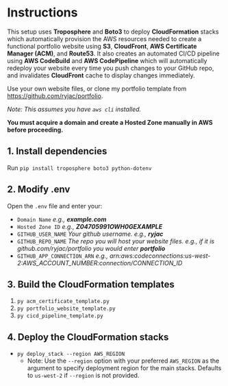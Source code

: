 # Instructions

This setup uses **Troposphere** and **Boto3** to deploy **CloudFormation** stacks which automatically provision the AWS resources needed to create a functional portfolio website using **S3**, **CloudFront**, **AWS Certificate Manager (ACM)**, and **Route53**.  It also creates an automated CI/CD pipeline using **AWS CodeBuild** and **AWS CodePipeline** which will automatically redeploy your website every time you push changes to your GitHub repo, and invalidates **CloudFront** cache to display changes immediately.

Use your own website files, or clone my portfolio template from https://github.com/ryjac/portfolio.

_Note: This assumes you have `aws cli` installed._

**You must acquire a domain and create a Hosted Zone manually in AWS before proceeding.**

## 1. Install dependencies

Run `pip install troposphere boto3 python-dotenv`

## 2. Modify .env

Open the `.env` file and enter your:

- `Domain Name` _e.g., **example.com**_
- `Hosted Zone ID` _e.g., **Z04705991OWH0GEXAMPLE**_
- `GITHUB_USER_NAME` _Your github username. e.g., **ryjac**_
- `GITHUB_REPO_NAME` _The repo you will host your website files. e.g., if it is github.com/ryjac/portfolio you would enter **portfolio**_
- `GITHUB_APP_CONNECTION_ARN` _e.g., arn:aws:codeconnections:us-west-2:AWS_ACCOUNT_NUMBER:connection/CONNECTION_ID_

## 3. Build the CloudFormation templates

1. `py acm_certificate_template.py`
2. `py portfolio_website_template.py`
3. `py cicd_pipeline_template.py`

## 4. Deploy the CloudFormation stacks

- `py deploy_stack --region AWS_REGION`
  - Note: Use the `--region` option with your preferred `AWS_REGION` as the argument to specify deployment region for the main stacks. Defaults to `us-west-2` if `--region` is not provided.
